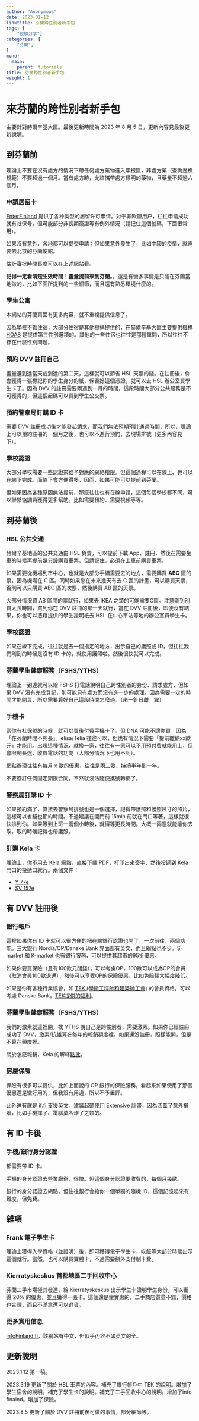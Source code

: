```yaml
---
author: "Anonymous"
date: 2023-01-12
linktitle: 芬蘭跨性別者新手包
tags: [
    "經驗分享"]
categories: [
    "芬蘭",
]
menu:
  main:
    parent: tutorials
title: 芬蘭跨性別者新手包
weight: 1
---
```


# 來芬蘭的跨性別者新手包

主要針對赫爾辛基大區。最後更新時間為 2023 年 8 月 5 日，更新內容見最後更新說明。

## 到芬蘭前

理論上不要在沒有處方的情況下帶任何處方藥物進入申根區，非處方藥（查詢邊檢規範）不要超過一個月。當有處方時，允許攜帶處方標明的藥物，且藥量不超過六個月。

### 申請居留卡

[EnterFinland](https://enterfinland.fi/) 提供了各种类型的居留许可申请。对于非欧盟用户，往往申请成功就有社保号，但可能部分非長期簽證等有例外情況（請记住這個號碼，下面很常用）。

如果沒有意外，各地都可以提交申請；但如果意外發生了，比如中國的疫情，就需要去北京的芬蘭使館。

估計審批時間長度可以在上述網站看。

**記得一定看清楚生效時間！盡量提前來到芬蘭。**，還是有蠻多事情是只能在芬蘭當地做的，比如下面所提到的一些細節，而且還有熟悉環境什麼的。

### 學生公寓

本網站的芬蘭頁面有更多內容，就不重複提供信息了。

因為學校不管住宿，大部分住宿是其他機構提供的，在赫爾辛基大區主要提供機構 [HOAS](https://hoas.fi/en/) 是提供第三性別選項的。其他的一些住宿也往往是那種單間，所以往往不存在什麼性別問題。

### 預約 DVV 註冊自己

盡量選到達當天或到達的第二天，這樣就可以節省 HSL 天票的錢。在註冊後，你會獲得一張標記你的學生身分的紙，保留好這個憑證，就可以去 HSL 辦公室買學生卡了。因為 DVV 的註冊需要兩週到一月的時間，這段時間大部分公共服務是不可獲得的，但這個起碼可以買到學生公交票。

### 預約警察局訂購 ID 卡

需要 DVV 註冊成功後才能發起請求，而我們無法預期預計通過時間，所以，理論上可以預約註冊的一個月之後，也可以不進行預約，去現場排號（更多內容見下）。

### 學校認證

大部分學校需要一些認證來給予對應的網絡權限。但這個過程可以在線上、也可以在線下完成。而線下會方便得多，因而，如果可能可以提前到芬蘭。

但如果因為各種原因無法提前，那麼往往也有在線申請，這個每個學校都不同，可以聯繫協調員獲得更多幫助。比如需要預約、需要視頻等等。

## 到芬蘭後

### HSL 公共交通

赫爾辛基地區的公共交通由 HSL 負責，可以提前下載 App、註冊，然後在需要坐車的時候再提前幾分鐘購買車票。但請記住，必須在上車前購買車票。

如果需要從機場到市中心，也就是大部分手續需要去的地方，需要購買 **ABC** 區的票，因為機場在 C 區。同時如果您在未來幾天有去 C 區的計畫，可以購買天票，否則可以只購買 ABC 區的次票，然後購買 AB 區的天票。

大部分情況買 AB 區間的票就行，如果去 IKEA 之類的可能需要C區。注意剛到別買太長時間，買到你在 DVV 註冊的那一天就行，當在 DVV 註冊後，即便沒有結果，你也可以憑藉提供的學生證明紙去 HSL 在中心車站等地的辦公室買學生卡。

### 學校認證

如果在線下完成，往往就是去一個指定的地方，出示自己的護照或 ID，但往往我們剛到的時候是沒有 ID 卡的，就使用護照啦。然後很快就可以完成。

### 芬蘭學生健康服務（FSHS/YTHS）

理論上一到達就可以給 FSHS 打電話說明自己跨性別者的身份、請求處方，但如果 DVV 沒有完成登記，則可能只有處方而沒有進一步的處理。因為需要一定的時間才能開具，所以需要算好自己這段時間怎麼過。（來一針日雌，霧）

### 手機卡

當你有社保號的時候，就可以買後付費手機卡了。但 DNA 可能不讓你買，因為「在芬蘭時間不夠長」。elisa/Telia 往往可以，但也有情況下需要「提前繳納xx歐元」才能用。出現這種情況，就換一家，往往有一家可以不用預付費就能用上，但會限制長途、收費電話的功能（大部分情況下也用不到）。

網點辦理往往有每月 x 歐的優惠，往往是兩三歐，持續半年到一年。

不要簽訂任何固定期限合同，不然就沒法隨便攜號轉網了。

### 警察局訂購 ID 卡

如果預約滿了，直接去警察局排號也是一個選擇，記得帶護照和護照尺寸的照片，這樣可以省錢也節約時間。不過建議在開門前 15min 前就在門口等著，這樣就很快排到你。如果等到上班一兩個小時後，就得等更長時間。大概一兩週就能讓你去取，取的時候記得也帶護照。

### 訂購 Kela 卡

理論上，你不用去 Kela 網點，直接下載 PDF，打印出來簽字、然後投遞到 Kela 門口的投遞口就行。兩個文件：
- [Y 77e](https://www.kela.fi/benefit-forms/Y77e.pdf)
- [SV 157e](https://www.kela.fi/benefit-forms/SV157e.pdf)

## 有 DVV 註冊後

### 銀行帳戶

這裡如果你有 ID 卡就可以很方便的把在線銀行認證也開了，一次前往，兩個功能。三大銀行 Nordia/OP/Danske Bank 界面都有英文，而且網點也不少。S-market 和 K-market 也有銀行服務，可以提供其超市的95折優惠。

如果你要買保險（且有100歐元閒錢），可以考慮OP，100歐可以成為OP的會員（取消會員100歐退還），然後可以享受OP的保險優惠，比如免賠額大幅度降低。

如果是你有各種行業協會，如 [TEK (學術工程師和建築師工會)](https://www.tek.fi/en) 的會員資格，可以考慮 Danske Bank。[TEK提供的福利](https://www.tek.fi/en/services-and-benefits/membership-benefits/danske-banks-benefits)。

### 芬蘭學生健康服務（FSHS/YTHS）

我們的激素就這裡開，找 YTHS 說自己是跨性別者，需要激素。如果你已經註冊成功了 DVV，激素/抗雄算在每年的報銷額度裡。如果還沒註冊，照樣能開，但是不算在額度裡。

關於怎麼報銷，Kela 的解釋[點此](https://www.kela.fi/medicine-expenses)。

### 房屋保險

保險有很多可以提供，比如上面說的 OP 銀行的保險服務，看起來如果使用了那個優惠還是蠻好用的，但我沒有用過，所以不予置評。

此外還有就是 [if.fi](https://www.if.fi/en/private-customers) 支援英文。建議起碼使用 Extensive 計畫，因為涵蓋了意外損壞，比如手機摔了、電腦莫名炸了之類的。

## 有 ID 卡後

### 手機/銀行身分認證

都需要帶 ID 卡。

手機的身分認證去營業廳辦，很快。但這個身分認證要收費的，每個月幾歐。

銀行的身分認證去網點，但往往銀行會給你一個單獨的隨機 ID，這個記憶起來有難度，但免費。

## 雜項

### Frank 電子學生卡

理論上獲得入學資格（並證明）後，即可獲得電子學生卡，吃飯等大部分時候出示這個就行。當然，也可以購買實體卡，不過需要額外支付制卡費。

### Kierratyskeskus 首都地區二手回收中心

芬蘭二手市場極其發達，給 Kierratyskeskus 出示學生卡證明學生身份，可以獲得 20% 的優惠，並且獲得一張卡。這個還是蠻實惠的，二手商店質量不錯，價格也合理，而且不滿意還可以退貨。

### 更多實用信息

[infoFinland.fi](https://www.infofinland.fi)，該網站有中文，但似乎內容不如英文的全。


## 更新說明

2023.1.12 第一稿。

2023.3.19 更新了關於 HSL 車票的內容。補充了銀行帳戶中 TEK 的說明。增加了學生宿舍的說明。補充了學生卡的說明。補充了二手回收中心的說明。增加了info finalnd。增加了保險。

2023.8.5 更新了關於 DVV 註冊前後可做的事情，部分細節等。